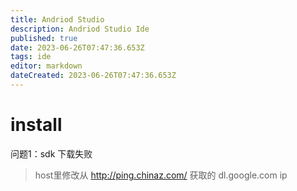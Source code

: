 ```yaml
---
title: Andriod Studio
description: Andriod Studio Ide
published: true
date: 2023-06-26T07:47:36.653Z
tags: ide
editor: markdown
dateCreated: 2023-06-26T07:47:36.653Z
---
```


# install
问题1：sdk 下载失败
>host里修改从 http://ping.chinaz.com/ 获取的 dl.google.com ip